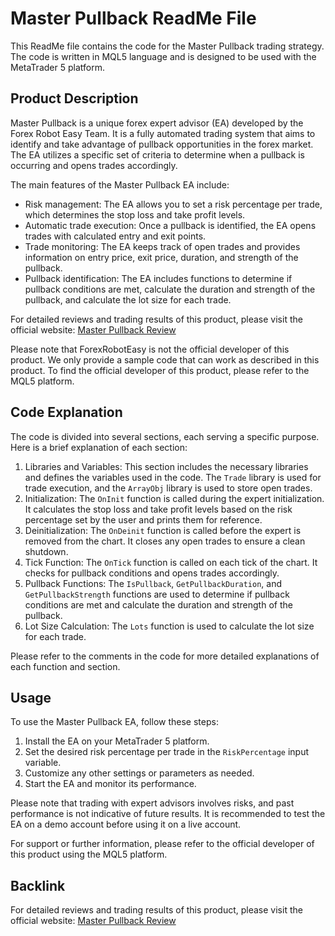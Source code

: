 # Master Pullback ReadMe File

This ReadMe file contains the code for the Master Pullback trading strategy. The code is written in MQL5 language and is designed to be used with the MetaTrader 5 platform. 

## Product Description

Master Pullback is a unique forex expert advisor (EA) developed by the Forex Robot Easy Team. It is a fully automated trading system that aims to identify and take advantage of pullback opportunities in the forex market. The EA utilizes a specific set of criteria to determine when a pullback is occurring and opens trades accordingly. 

The main features of the Master Pullback EA include:

- Risk management: The EA allows you to set a risk percentage per trade, which determines the stop loss and take profit levels.
- Automatic trade execution: Once a pullback is identified, the EA opens trades with calculated entry and exit points.
- Trade monitoring: The EA keeps track of open trades and provides information on entry price, exit price, duration, and strength of the pullback.
- Pullback identification: The EA includes functions to determine if pullback conditions are met, calculate the duration and strength of the pullback, and calculate the lot size for each trade.

For detailed reviews and trading results of this product, please visit the official website: [Master Pullback Review](https://forexroboteasy.com/forex-robot-review/master-pullback-review-unique-forex-ea-for-all-weather-strategy/)

Please note that ForexRobotEasy is not the official developer of this product. We only provide a sample code that can work as described in this product. To find the official developer of this product, please refer to the MQL5 platform.

## Code Explanation

The code is divided into several sections, each serving a specific purpose. Here is a brief explanation of each section:

1. Libraries and Variables: This section includes the necessary libraries and defines the variables used in the code. The `Trade` library is used for trade execution, and the `ArrayObj` library is used to store open trades.
2. Initialization: The `OnInit` function is called during the expert initialization. It calculates the stop loss and take profit levels based on the risk percentage set by the user and prints them for reference.
3. Deinitialization: The `OnDeinit` function is called before the expert is removed from the chart. It closes any open trades to ensure a clean shutdown.
4. Tick Function: The `OnTick` function is called on each tick of the chart. It checks for pullback conditions and opens trades accordingly.
5. Pullback Functions: The `IsPullback`, `GetPullbackDuration`, and `GetPullbackStrength` functions are used to determine if pullback conditions are met and calculate the duration and strength of the pullback.
6. Lot Size Calculation: The `Lots` function is used to calculate the lot size for each trade.

Please refer to the comments in the code for more detailed explanations of each function and section.

## Usage

To use the Master Pullback EA, follow these steps:

1. Install the EA on your MetaTrader 5 platform.
2. Set the desired risk percentage per trade in the `RiskPercentage` input variable.
3. Customize any other settings or parameters as needed.
4. Start the EA and monitor its performance.

Please note that trading with expert advisors involves risks, and past performance is not indicative of future results. It is recommended to test the EA on a demo account before using it on a live account.

For support or further information, please refer to the official developer of this product using the MQL5 platform.

## Backlink

For detailed reviews and trading results of this product, please visit the official website: [Master Pullback Review](https://forexroboteasy.com/forex-robot-review/master-pullback-review-unique-forex-ea-for-all-weather-strategy/)
